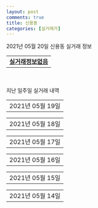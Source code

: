 ```yaml
---
layout: post
comments: true
title: 신용동
categories: [실거래가]
---
```


2021년 05월 20일 신용동 실거래 정보

<table>
  <tr>
    <td colspan="4" style="font-weight: bold;"><a href="https://search.naver.com/search.naver?query=실거래정보없음">실거래정보없음</a></td>
  </tr>
    
</table>
    
<div style="margin-top: 50px; margin-bottom: 13px">지난 일주일 실거래 내역</div>

  <table style="width: 100%; margin-bottom: 1px">
      <tr class="header">
        <td>2021년 05월 19일</td>
      </tr>
      <tr class="child" style="display: none">
        <td>
            
        <table>
          <tr>
            <td colspan="4" style="font-weight: bold;"><a href="https://search.naver.com/search.naver?query=광주첨단2지구사랑으로부영">광주첨단2지구사랑으로부영</a></td>
          </tr>

          <tr>
            <td>월세</td>
            <td>6층</td>
            <td>60.4624㎡</td>
            <td>계약일 2021-05-18</td>
          </tr>
          <tr>
            <td colspan="4">29 (10,730)</td>
          </tr>
    
          <tr>
            <td>전세</td>
            <td>18층</td>
            <td>60.4624㎡</td>
            <td>계약일 2021-05-18</td>
          </tr>
          <tr>
            <td colspan="4">15,022</td>
          </tr>
    
          <tr>
            <td>전세</td>
            <td>22층</td>
            <td>60.4624㎡</td>
            <td>계약일 2021-05-18</td>
          </tr>
          <tr>
            <td colspan="4">15,022</td>
          </tr>
    
          <tr>
            <td>전세</td>
            <td>6층</td>
            <td>84.3616㎡</td>
            <td>계약일 2021-05-18</td>
          </tr>
          <tr>
            <td colspan="4">20,031</td>
          </tr>
    
          <tr>
            <td>전세</td>
            <td>11층</td>
            <td>84.3616㎡</td>
            <td>계약일 2021-05-18</td>
          </tr>
          <tr>
            <td colspan="4">20,031</td>
          </tr>
    
        </table>
        <table style="margin-top: 5px">
          <tr>
            <td colspan="4" style="font-weight: bold;"><a href="https://search.naver.com/search.naver?query=신용주공">신용주공</a></td>
          </tr>
    
          <tr>
            <td>월세</td>
            <td>15층</td>
            <td>46.22㎡</td>
            <td>계약일 2021-05-13</td>
          </tr>
          <tr>
            <td colspan="4">9 (2,016)</td>
          </tr>
    
          <tr>
            <td>월세</td>
            <td>11층</td>
            <td>46.22㎡</td>
            <td>계약일 2021-05-18</td>
          </tr>
          <tr>
            <td colspan="4">10 (1,770)</td>
          </tr>
    
        </table>
    
        </td>
      </tr>
  </table>
    
  <table style="width: 100%; margin-bottom: 1px">
      <tr class="header">
        <td>2021년 05월 18일</td>
      </tr>
      <tr class="child" style="display: none">
        <td>
            
        <table>
          <tr>
            <td colspan="4" style="font-weight: bold;"><a href="https://search.naver.com/search.naver?query=광주첨단2지구사랑으로부영">광주첨단2지구사랑으로부영</a></td>
          </tr>

          <tr>
            <td>매매</td>
            <td>17층</td>
            <td>60.4624㎡</td>
            <td>계약일 2021-05-13</td>
          </tr>
          <tr>
            <td colspan="4">28,000<br>기존최고가 28,000</td>
          </tr>
    
          <tr>
            <td>매매</td>
            <td>17층</td>
            <td>60.4624㎡</td>
            <td>계약일 2021-05-12</td>
          </tr>
          <tr>
            <td colspan="4">27,100<br>기존최고가 28,000</td>
          </tr>
    
          <tr>
            <td>매매</td>
            <td>14층</td>
            <td>60.4624㎡</td>
            <td>계약일 2021-05-15</td>
          </tr>
          <tr>
            <td colspan="4">26,700<br>기존최고가 28,500</td>
          </tr>
    
        </table>
        <table style="margin-top: 5px">
          <tr>
            <td colspan="4" style="font-weight: bold;"><a href="https://search.naver.com/search.naver?query=용두주공">용두주공</a></td>
          </tr>
    
          <tr>
            <td>매매</td>
            <td>10층</td>
            <td>49.29㎡</td>
            <td>계약일 2021-05-11</td>
          </tr>
          <tr>
            <td colspan="4">12,700<br>기존최고가 12,700</td>
          </tr>
    
        </table>
        <table style="margin-top: 5px">
          <tr>
            <td colspan="4" style="font-weight: bold;"><a href="https://search.naver.com/search.naver?query=광주첨단2지구사랑으로부영">광주첨단2지구사랑으로부영</a></td>
          </tr>
    
          <tr>
            <td>전세</td>
            <td>12층</td>
            <td>84.3616㎡</td>
            <td>계약일 2021-05-17</td>
          </tr>
          <tr>
            <td colspan="4">20,031</td>
          </tr>
    
          <tr>
            <td>전세</td>
            <td>15층</td>
            <td>84.3616㎡</td>
            <td>계약일 2021-05-17</td>
          </tr>
          <tr>
            <td colspan="4">20,031</td>
          </tr>
    
          <tr>
            <td>전세</td>
            <td>12층</td>
            <td>84.3616㎡</td>
            <td>계약일 2021-05-17</td>
          </tr>
          <tr>
            <td colspan="4">20,031</td>
          </tr>
    
        </table>
        <table style="margin-top: 5px">
          <tr>
            <td colspan="4" style="font-weight: bold;"><a href="https://search.naver.com/search.naver?query=신용주공">신용주공</a></td>
          </tr>
    
          <tr>
            <td>월세</td>
            <td>8층</td>
            <td>46.22㎡</td>
            <td>계약일 2021-05-13</td>
          </tr>
          <tr>
            <td colspan="4">10 (1,793)</td>
          </tr>
    
        </table>
    
        </td>
      </tr>
  </table>
    
  <table style="width: 100%; margin-bottom: 1px">
      <tr class="header">
        <td>2021년 05월 17일</td>
      </tr>
      <tr class="child" style="display: none">
        <td>
            
        <table>
          <tr>
            <td colspan="4" style="font-weight: bold;"><a href="https://search.naver.com/search.naver?query=실거래정보없음">실거래정보없음</a></td>
          </tr>

        </table>
    
        </td>
      </tr>
  </table>
    
  <table style="width: 100%; margin-bottom: 1px">
      <tr class="header">
        <td>2021년 05월 16일</td>
      </tr>
      <tr class="child" style="display: none">
        <td>
            
        <table>
          <tr>
            <td colspan="4" style="font-weight: bold;"><a href="https://search.naver.com/search.naver?query=실거래정보없음">실거래정보없음</a></td>
          </tr>

        </table>
    
        </td>
      </tr>
  </table>
    
  <table style="width: 100%; margin-bottom: 1px">
      <tr class="header">
        <td>2021년 05월 15일</td>
      </tr>
      <tr class="child" style="display: none">
        <td>
            
        <table>
          <tr>
            <td colspan="4" style="font-weight: bold;"><a href="https://search.naver.com/search.naver?query=광주첨단2지구 호반베르디움 1단지">광주첨단2지구 호반베르디움 1단지</a></td>
          </tr>

          <tr>
            <td>매매</td>
            <td>17층</td>
            <td>84.9751㎡</td>
            <td>계약일 2021-05-10</td>
          </tr>
          <tr>
            <td colspan="4">55,300<br>기존최고가 55,300</td>
          </tr>
    
        </table>
        <table style="margin-top: 5px">
          <tr>
            <td colspan="4" style="font-weight: bold;"><a href="https://search.naver.com/search.naver?query=광주첨단2지구 호반베르디움2단지">광주첨단2지구 호반베르디움2단지</a></td>
          </tr>
    
          <tr>
            <td>매매</td>
            <td>17층</td>
            <td>84.9419㎡</td>
            <td>계약일 2021-05-14</td>
          </tr>
          <tr>
            <td colspan="4">57,000<br>기존최고가 57,000</td>
          </tr>
    
          <tr>
            <td>전세</td>
            <td>17층</td>
            <td>84.9419㎡</td>
            <td>계약일 2021-05-14</td>
          </tr>
          <tr>
            <td colspan="4">45,000<br>기존최고가 None</td>
          </tr>
    
        </table>
        <table style="margin-top: 5px">
          <tr>
            <td colspan="4" style="font-weight: bold;"><a href="https://search.naver.com/search.naver?query=광주첨단2지구사랑으로부영">광주첨단2지구사랑으로부영</a></td>
          </tr>
    
          <tr>
            <td>월세</td>
            <td>13층</td>
            <td>84.3616㎡</td>
            <td>계약일 2021-05-14</td>
          </tr>
          <tr>
            <td colspan="4">6 (19,158)<br>기존최고가 39,700 (19,158)</td>
          </tr>
    
          <tr>
            <td>전세</td>
            <td>14층</td>
            <td>84.3616㎡</td>
            <td>계약일 2021-05-14</td>
          </tr>
          <tr>
            <td colspan="4">20,031</td>
          </tr>
    
          <tr>
            <td>전세</td>
            <td>18층</td>
            <td>84.3616㎡</td>
            <td>계약일 2021-05-14</td>
          </tr>
          <tr>
            <td colspan="4">18,027</td>
          </tr>
    
          <tr>
            <td>전세</td>
            <td>20층</td>
            <td>84.3616㎡</td>
            <td>계약일 2021-05-14</td>
          </tr>
          <tr>
            <td colspan="4">20,031</td>
          </tr>
    
          <tr>
            <td>전세</td>
            <td>19층</td>
            <td>60.4624㎡</td>
            <td>계약일 2021-05-14</td>
          </tr>
          <tr>
            <td colspan="4">15,022</td>
          </tr>
    
        </table>
        <table style="margin-top: 5px">
          <tr>
            <td colspan="4" style="font-weight: bold;"><a href="https://search.naver.com/search.naver?query=한양수자인리버뷰">한양수자인리버뷰</a></td>
          </tr>
    
          <tr>
            <td>전세</td>
            <td>23층</td>
            <td>65.6043㎡</td>
            <td>계약일 2021-04-09</td>
          </tr>
          <tr>
            <td colspan="4">27,000</td>
          </tr>
    
        </table>
    
        </td>
      </tr>
  </table>
    
  <table style="width: 100%; margin-bottom: 1px">
      <tr class="header">
        <td>2021년 05월 14일</td>
      </tr>
      <tr class="child" style="display: none">
        <td>
            
        <table>
          <tr>
            <td colspan="4" style="font-weight: bold;"><a href="https://search.naver.com/search.naver?query=광주첨단2지구 호반베르디움 1단지">광주첨단2지구 호반베르디움 1단지</a></td>
          </tr>

          <tr>
            <td>매매</td>
            <td>16층</td>
            <td>84.9697㎡</td>
            <td>계약일 2021-05-05</td>
          </tr>
          <tr>
            <td colspan="4">50,000<br>기존최고가 50,000</td>
          </tr>
    
        </table>
        <table style="margin-top: 5px">
          <tr>
            <td colspan="4" style="font-weight: bold;"><a href="https://search.naver.com/search.naver?query=광주첨단1휴먼시아">광주첨단1휴먼시아</a></td>
          </tr>
    
          <tr>
            <td>월세</td>
            <td>1층</td>
            <td>46.72㎡</td>
            <td>계약일 2021-05-03</td>
          </tr>
          <tr>
            <td colspan="4">6 (4,123)</td>
          </tr>
    
        </table>
        <table style="margin-top: 5px">
          <tr>
            <td colspan="4" style="font-weight: bold;"><a href="https://search.naver.com/search.naver?query=광주첨단2지구사랑으로부영">광주첨단2지구사랑으로부영</a></td>
          </tr>
    
          <tr>
            <td>월세</td>
            <td>15층</td>
            <td>60.4624㎡</td>
            <td>계약일 2021-05-13</td>
          </tr>
          <tr>
            <td colspan="4">5 (14,317)</td>
          </tr>
    
          <tr>
            <td>전세</td>
            <td>10층</td>
            <td>60.4624㎡</td>
            <td>계약일 2021-05-13</td>
          </tr>
          <tr>
            <td colspan="4">14,307</td>
          </tr>
    
        </table>
        <table style="margin-top: 5px">
          <tr>
            <td colspan="4" style="font-weight: bold;"><a href="https://search.naver.com/search.naver?query=광주첨단2휴먼시아">광주첨단2휴먼시아</a></td>
          </tr>
    
          <tr>
            <td>월세</td>
            <td>12층</td>
            <td>51.44㎡</td>
            <td>계약일 2021-05-13</td>
          </tr>
          <tr>
            <td colspan="4">18 (3,124)</td>
          </tr>
    
        </table>
    
        </td>
      </tr>
  </table>
    

